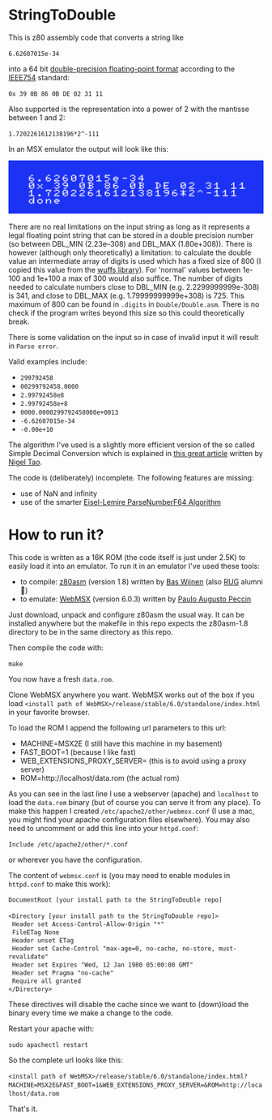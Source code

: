 # StringToDouble

This is z80 assembly code that converts a string like

`6.62607015e-34`

into a 64 bit [double-precision floating-point format](https://en.wikipedia.org/wiki/Double-precision_floating-point_format) according to the [IEEE754](https://en.wikipedia.org/wiki/IEEE_754) standard:

`0x 39 0B 86 0B DE 02 31 11`

Also supported is the representation into a power of 2 with the mantisse between 1 and 2:

`1.7202261612138196*2^-111`

In an MSX emulator the output will look like this:

![](assets/screenshot.png)

There are no real limitations on the input string as long as it represents a legal floating point string that can be stored in a double precision number (so between DBL\_MIN (2.23e–308) and DBL\_MAX (1.80e+308)). There is however (although only theoretically) a limitation: to calculate the double value an intermediate array of digits is used which has a fixed size of 800 (I copied this value from the [wuffs library](https://github.com/google/wuffs/blob/e80ab7b13ac1e58149a4ad2750b90a7b6a97c123/internal/cgen/base/floatconv-submodule-code.c#L150)). For 'normal' values between 1e-100 and 1e+100 a max of 300 would also suffice. The number of digits needed to calculate numbers close to DBL\_MIN (e.g. 2.2299999999e-308) is 341, and close to DBL\_MAX (e.g. 1.79999999999e+308) is 725. This maximum of 800 can be found in `.digits` in `Double/Double.asm`. There is no check if the program writes beyond this size so this could theoretically break.

There is some validation on the input so in case of invalid input it will result in `Parse error`.

Valid examples include:

* `299792458`
* `00299792458.0000`
* `2.99792458e8`
* `2.99792458e+8`
* `0000.0000299792458000e+0013`
* `-6.62607015e-34`
* `-0.00e+10`

The algorithm I've used is a slightly more efficient version of the so called Simple Decimal Conversion which is explained in [this great article](https://nigeltao.github.io/blog/2020/parse-number-f64-simple.html) written by [Nigel Tao](https://github.com/nigeltao).

The code is (deliberately) incomplete. The following features are missing:

* use of NaN and infinity
* use of the smarter [Eisel-Lemire ParseNumberF64 Algorithm](https://nigeltao.github.io/blog/2020/eisel-lemire.html)

# How to run it?

This code is written as a 16K ROM (the code itself is just under 2.5K) to easily load it into an emulator. To run it in an emulator I've used these tools:

- to compile: [z80asm](https://www.nongnu.org/z80asm/) (version 1.8) written by [Bas Wijnen](https://github.com/wijnen) (also [RUG](https://www.rug.nl/?lang=en) alumni :muscle:)
- to emulate: [WebMSX](https://github.com/ppeccin/webmsx) (version 6.0.3) written by [Paulo Augusto Peccin](https://github.com/ppeccin)

Just download, unpack and configure z80asm the usual way. It can be installed anywhere but the makefile in this repo expects the z80asm-1.8 directory to be in the same directory as this repo.

Then compile the code with:

`make`

You now have a fresh `data.rom`.

Clone WebMSX anywhere you want. WebMSX works out of the box if you load `<install path of WebMSX>/release/stable/6.0/standalone/index.html` in your favorite browser.

To load the ROM I append the following url parameters to this url:

* MACHINE=MSX2E    (I still have this machine in my basement)
* FAST_BOOT=1      (because I like fast)
* WEB\_EXTENSIONS\_PROXY_SERVER=  (this is to avoid using a proxy server)
* ROM=http://localhost/data.rom  (the actual rom)

As you can see in the last line I use a webserver (apache) and `localhost` to load the `data.rom` binary (but of course you can serve it from any place). To make this happen I created `/etc/apache2/other/webmsx.conf` (I use a mac, you might find your apache configuration files elsewhere). You may also need to uncomment or add this line into your `httpd.conf`:

`Include /etc/apache2/other/*.conf`

or wherever you have the configuration.

The content of `webmsx.conf` is (you may need to enable modules in `httpd.conf` to make this work):

```
DocumentRoot [your install path to the StringToDouble repo]

<Directory [your install path to the StringToDouble repo]>
 Header set Access-Control-Allow-Origin "*"
 FileETag None
 Header unset ETag
 Header set Cache-Control "max-age=0, no-cache, no-store, must-revalidate"
 Header set Expires "Wed, 12 Jan 1980 05:00:00 GMT"
 Header set Pragma "no-cache"
 Require all granted
</Directory>
```

These directives will disable the cache since we want to (down)load the binary every time we make a change to the code.

Restart your apache with: 

`sudo apachectl restart`

So the complete url looks like this:

`<install path of WebMSX>/release/stable/6.0/standalone/index.html?MACHINE=MSX2E&FAST_BOOT=1&WEB_EXTENSIONS_PROXY_SERVER=&ROM=http://localhost/data.rom`

That's it.